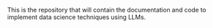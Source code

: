 This is the repository that will contain the documentation and code to implement data science techniques using LLMs.
